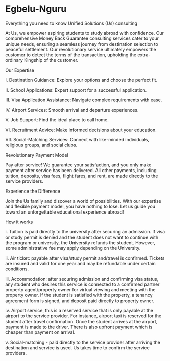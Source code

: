 # Egbelu-Nguru
Everything you need to know
Unified Solutions (Us) consulting

At Us, we empower aspiring students to study abroad with confidence. Our comprehensive Money Back Guarantee consulting services cater to your unique needs, ensuring a seamless journey from destination selection to peaceful settlement. Our revolutionary service ultimately empowers the customer to detect the terms of the transaction, upholding the extra-ordinary Kingship of the customer.

Our Expertise

I.    Destination Guidance: Explore your options and choose the perfect fit.

II.   School Applications: Expert support for a successful application.

III.  Visa Application Assistance: Navigate complex requirements with ease.

IV.  Airport Services: Smooth arrival and departure experiences.

V.   Job Support: Find the ideal place to call home.

VI. Recruitment Advice: Make informed decisions about your education.

VII. Social-Matching Services: Connect with like-minded individuals, religious groups, and social clubs.

 

Revolutionary Payment Model

Pay after service! We guarantee your satisfaction, and you only make payment after service has been delivered. All other payments, including tuition, deposits, visa fees, flight fares, and rent, are made directly to the service providers.

 

Experience the Difference

Join the Us family and discover a world of possibilities. With our expertise and flexible payment model, you have nothing to lose. Let us guide you toward an unforgettable educational experience abroad!

 

How it works

i. Tuition is paid directly to the university after securing an admission. If visa or study permit is denied and the student does not want to continue with the program or university, the University refunds the student. However, some administrative fee may apply depending on the University.

ii. Air ticket: payable after visa/study permit and/travel is confirmed. Tickets are insured and valid for one year and may be refundable under certain conditions.

iii. Accommodation: after securing admission and confirming visa status, any student who desires this service is connected to a confirmed partner property agent/property owner for virtual viewing and meeting with the property owner. If the student is satisfied with the property, a tenancy agreement form is signed, and deposit paid directly to property owner.

iv. Airport service, this is a reserved service that is only payable at the airport to the service provider. For instance, airport taxi is reserved for the student after travel confirmation. Once the student arrives at the airport, payment is made to the driver. There is also upfront payment which is cheaper than payment on arrival.

v. Social-matching - paid directly to the service provider after arriving the destination and service is used. Us takes time to confirm the service providers.
